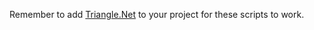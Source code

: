 Remember to add [Triangle.Net](https://github.com/BogdanAlexandru/Triangle.NET) to your project for these scripts to work.